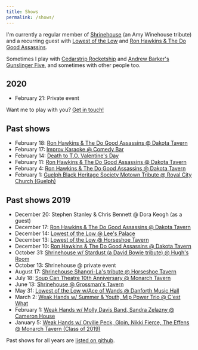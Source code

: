 ```yaml
---
title: Shows
permalink: /shows/
---
```


I'm currently a regular member of [Shrinehouse](https://www.facebook.com/shrinehouseband/) (an Amy Winehouse tribute) and a recurring guest with [Lowest of the Low](http://lowestofthelow.com/) and [Ron Hawkins & The Do Good Assassins](https://www.ronhawkins.com/music/type/do-good-assassins/).

Sometimes I play with [Cedarstrip Rocketship](https://cedarstriprocketship.bandcamp.com/) and [Andrew Barker's Gunslinger Five](andrewbarker.bandcamp.com/album/gunslinger), and sometimes with other people too.

## 2020

- February 21: Private event

Want me to play with you? [Get in touch!](mailto:me@ruhee.ca)

## Past shows

- February 18: [Ron Hawkins & The Do Good Assassins @ Dakota Tavern](https://www.facebook.com/events/172330140793074)
- February 17: [Improv Karaoke @ Comedy Bar](https://www.facebook.com/events/919645378504009/)
- February 14: [Death to T.O. Valentine's Day](https://www.facebook.com/events/2542255186058635/)
- February 11: [Ron Hawkins & The Do Good Assassins @ Dakota Tavern](https://www.facebook.com/events/172330134126408)
- February 4: [Ron Hawkins & The Do Good Assassins @ Dakota Tavern](https://www.facebook.com/events/172330137459741)
- February 1: [Guelph Black Heritage Society Motown Tribute @ Royal City Church (Guelph)](https://www.facebook.com/events/443826082872786/)

## Past shows 2019

- December 20: Stephen Stanley & Chris Bennett @ Dora Keogh (as a guest)
- December 17: [Ron Hawkins & The Do Good Assassins @ Dakota Tavern](https://www.facebook.com/events/499371063992220/?event_time_id=499371067325553)
- December 14: [Lowest of the Low @ Lee's Palace](https://www.facebook.com/events/390755181599789/)
- December 13: [Lowest of the Low @ Horseshoe Tavern](https://www.facebook.com/events/1314138618755731/)
- December 10: [Ron Hawkins & The Do Good Assassins @ Dakota Tavern](https://www.facebook.com/events/499371073992219)
- October 31: [Shrinehouse w/ Stardust (a David Bowie tribute) @ Hugh's Room](https://www.facebook.com/events/408587949763064/)
- October 13: Shrinehouse @ private event
- August 17: [Shrinehouse Shangri-La's tribute @ Horseshoe Tavern](https://www.facebook.com/events/185621135726773/)
- July 18: [Soup Can Theatre 10th Anniversary @ Monarch Tavern](https://www.facebook.com/events/2307737699264985/)
- June 13: [Shrinehouse @ Grossman's Tavern](https://www.facebook.com/events/317729169177200/)
- May 31: [Lowest of the Low w/Ace of Wands @ Danforth Music Hall](https://www.facebook.com/events/2131756887136240/2193686574276604/)
- March 2: [Weak Hands w/ Summer & Youth, Mip Power Trio @ C'est What](https://www.facebook.com/events/782724472089374/)
- February 1: [Weak Hands w/ Molly Davis Band, Sandra Zelazny @ Cameron House](https://www.facebook.com/events/308366519799844/)
- January 5: [Weak Hands w/ Orville Peck, Gloin, Nikki Fierce, The Effens @ Monarch Tavern (Class of 2019)](https://www.facebook.com/events/290911961550193/)

Past shows for all years are [listed on github](https://github.com/ruhee/show-archive/tree/master/raw).
